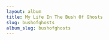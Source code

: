 ```yaml
---
layout: album
title: My Life In The Bush Of Ghosts
slug: bushofghosts
album_slug: bushofghosts
---
```

